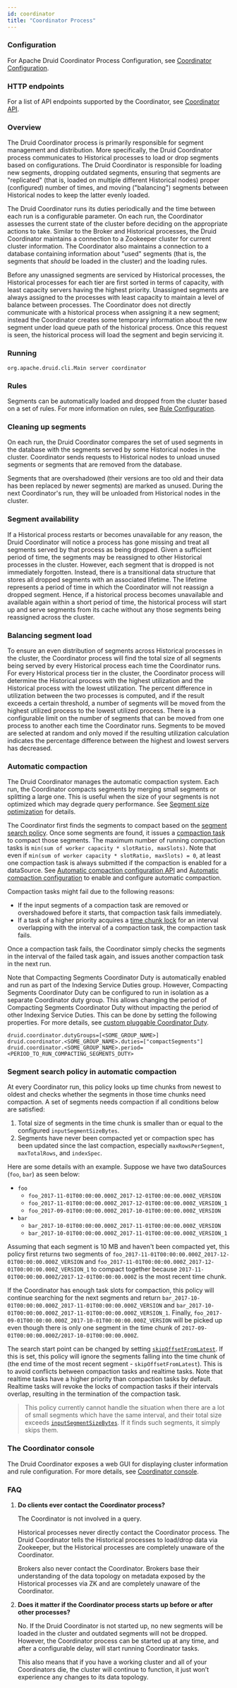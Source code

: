 ```yaml
---
id: coordinator
title: "Coordinator Process"
---
```


<!--
  ~ Licensed to the Apache Software Foundation (ASF) under one
  ~ or more contributor license agreements.  See the NOTICE file
  ~ distributed with this work for additional information
  ~ regarding copyright ownership.  The ASF licenses this file
  ~ to you under the Apache License, Version 2.0 (the
  ~ "License"); you may not use this file except in compliance
  ~ with the License.  You may obtain a copy of the License at
  ~
  ~   http://www.apache.org/licenses/LICENSE-2.0
  ~
  ~ Unless required by applicable law or agreed to in writing,
  ~ software distributed under the License is distributed on an
  ~ "AS IS" BASIS, WITHOUT WARRANTIES OR CONDITIONS OF ANY
  ~ KIND, either express or implied.  See the License for the
  ~ specific language governing permissions and limitations
  ~ under the License.
  -->


### Configuration

For Apache Druid Coordinator Process Configuration, see [Coordinator Configuration](../configuration/index.md#coordinator).

### HTTP endpoints

For a list of API endpoints supported by the Coordinator, see [Coordinator API](../operations/api-reference.md#coordinator).

### Overview

The Druid Coordinator process is primarily responsible for segment management and distribution. More specifically, the
Druid Coordinator process communicates to Historical processes to load or drop segments based on configurations. The
Druid Coordinator is responsible for loading new segments, dropping outdated segments, ensuring that segments are
"replicated" (that is, loaded on multiple different Historical nodes) proper (configured) number of times, and moving
("balancing") segments between Historical nodes to keep the latter evenly loaded.

The Druid Coordinator runs its duties periodically and the time between each run is a configurable parameter. On each
run, the Coordinator assesses the current state of the cluster before deciding on the appropriate actions to take.
Similar to the Broker and Historical processes, the Druid Coordinator maintains a connection to a Zookeeper cluster for
current cluster information. The Coordinator also maintains a connection to a database containing information about
"used" segments (that is, the segments that *should* be loaded in the cluster) and the loading rules.

Before any unassigned segments are serviced by Historical processes, the Historical processes for each tier are first
sorted in terms of capacity, with least capacity servers having the highest priority. Unassigned segments are always
assigned to the processes with least capacity to maintain a level of balance between processes. The Coordinator does not
directly communicate with a historical process when assigning it a new segment; instead the Coordinator creates some
temporary information about the new segment under load queue path of the historical process. Once this request is seen,
the historical process will load the segment and begin servicing it.

### Running

```
org.apache.druid.cli.Main server coordinator
```

### Rules

Segments can be automatically loaded and dropped from the cluster based on a set of rules. For more information on rules, see [Rule Configuration](../operations/rule-configuration.md).

### Cleaning up segments

On each run, the Druid Coordinator compares the set of used segments in the database with the segments served by some
Historical nodes in the cluster. Coordinator sends requests to Historical nodes to unload unused segments or segments
that are removed from the database.

Segments that are overshadowed (their versions are too old and their data has been replaced by newer segments) are
marked as unused. During the next Coordinator's run, they will be unloaded from Historical nodes in the cluster.

### Segment availability

If a Historical process restarts or becomes unavailable for any reason, the Druid Coordinator will notice a process has gone missing and treat all segments served by that process as being dropped. Given a sufficient period of time, the segments may be reassigned to other Historical processes in the cluster. However, each segment that is dropped is not immediately forgotten. Instead, there is a transitional data structure that stores all dropped segments with an associated lifetime. The lifetime represents a period of time in which the Coordinator will not reassign a dropped segment. Hence, if a historical process becomes unavailable and available again within a short period of time, the historical process will start up and serve segments from its cache without any those segments being reassigned across the cluster.

### Balancing segment load

To ensure an even distribution of segments across Historical processes in the cluster, the Coordinator process will find the total size of all segments being served by every Historical process each time the Coordinator runs. For every Historical process tier in the cluster, the Coordinator process will determine the Historical process with the highest utilization and the Historical process with the lowest utilization. The percent difference in utilization between the two processes is computed, and if the result exceeds a certain threshold, a number of segments will be moved from the highest utilized process to the lowest utilized process. There is a configurable limit on the number of segments that can be moved from one process to another each time the Coordinator runs. Segments to be moved are selected at random and only moved if the resulting utilization calculation indicates the percentage difference between the highest and lowest servers has decreased.

### Automatic compaction

The Druid Coordinator manages the automatic compaction system.
Each run, the Coordinator compacts segments by merging small segments or splitting a large one. This is useful when the size of your segments is not optimized which may degrade query performance.
See [Segment size optimization](../operations/segment-optimization.md) for details.

The Coordinator first finds the segments to compact based on the [segment search policy](#segment-search-policy-in-automatic-compaction).
Once some segments are found, it issues a [compaction task](../ingestion/tasks.md#compact) to compact those segments.
The maximum number of running compaction tasks is `min(sum of worker capacity * slotRatio, maxSlots)`.
Note that even if `min(sum of worker capacity * slotRatio, maxSlots) = 0`, at least one compaction task is always submitted
if the compaction is enabled for a dataSource.
See [Automatic compaction configuration API](../operations/api-reference.md#automatic-compaction-configuration) and [Automatic compaction configuration](../configuration/index.md#automatic-compaction-dynamic-configuration) to enable and configure automatic compaction.

Compaction tasks might fail due to the following reasons:

- If the input segments of a compaction task are removed or overshadowed before it starts, that compaction task fails immediately.
- If a task of a higher priority acquires a [time chunk lock](../ingestion/tasks.md#locking) for an interval overlapping with the interval of a compaction task, the compaction task fails.

Once a compaction task fails, the Coordinator simply checks the segments in the interval of the failed task again, and issues another compaction task in the next run.

Note that Compacting Segments Coordinator Duty is automatically enabled and run as part of the Indexing Service Duties group. However, Compacting Segments Coordinator Duty can be configured to run in isolation as a separate Coordinator duty group. This allows changing the period of Compacting Segments Coordinator Duty without impacting the period of other Indexing Service Duties. This can be done by setting the following properties. For more details, see [custom pluggable Coordinator Duty](../development/modules.md#adding-your-own-custom-pluggable-coordinator-duty).
```
druid.coordinator.dutyGroups=[<SOME_GROUP_NAME>]
druid.coordinator.<SOME_GROUP_NAME>.duties=["compactSegments"]
druid.coordinator.<SOME_GROUP_NAME>.period=<PERIOD_TO_RUN_COMPACTING_SEGMENTS_DUTY>
```

### Segment search policy in automatic compaction

At every Coordinator run, this policy looks up time chunks from newest to oldest and checks whether the segments in those time chunks
need compaction.
A set of segments needs compaction if all conditions below are satisfied:

1) Total size of segments in the time chunk is smaller than or equal to the configured `inputSegmentSizeBytes`.
2) Segments have never been compacted yet or compaction spec has been updated since the last compaction, especially `maxRowsPerSegment`, `maxTotalRows`, and `indexSpec`.

Here are some details with an example. Suppose we have two dataSources (`foo`, `bar`) as seen below:

- `foo`
  - `foo_2017-11-01T00:00:00.000Z_2017-12-01T00:00:00.000Z_VERSION`
  - `foo_2017-11-01T00:00:00.000Z_2017-12-01T00:00:00.000Z_VERSION_1`
  - `foo_2017-09-01T00:00:00.000Z_2017-10-01T00:00:00.000Z_VERSION`
- `bar`
  - `bar_2017-10-01T00:00:00.000Z_2017-11-01T00:00:00.000Z_VERSION`
  - `bar_2017-10-01T00:00:00.000Z_2017-11-01T00:00:00.000Z_VERSION_1`

Assuming that each segment is 10 MB and haven't been compacted yet, this policy first returns two segments of
`foo_2017-11-01T00:00:00.000Z_2017-12-01T00:00:00.000Z_VERSION` and `foo_2017-11-01T00:00:00.000Z_2017-12-01T00:00:00.000Z_VERSION_1` to compact together because
`2017-11-01T00:00:00.000Z/2017-12-01T00:00:00.000Z` is the most recent time chunk.

If the Coordinator has enough task slots for compaction, this policy will continue searching for the next segments and return
`bar_2017-10-01T00:00:00.000Z_2017-11-01T00:00:00.000Z_VERSION` and `bar_2017-10-01T00:00:00.000Z_2017-11-01T00:00:00.000Z_VERSION_1`.
Finally, `foo_2017-09-01T00:00:00.000Z_2017-10-01T00:00:00.000Z_VERSION` will be picked up even though there is only one segment in the time chunk of `2017-09-01T00:00:00.000Z/2017-10-01T00:00:00.000Z`.

The search start point can be changed by setting [`skipOffsetFromLatest`](../configuration/index.md#automatic-compaction-dynamic-configuration).
If this is set, this policy will ignore the segments falling into the time chunk of (the end time of the most recent segment - `skipOffsetFromLatest`).
This is to avoid conflicts between compaction tasks and realtime tasks.
Note that realtime tasks have a higher priority than compaction tasks by default. Realtime tasks will revoke the locks of compaction tasks if their intervals overlap, resulting in the termination of the compaction task.

> This policy currently cannot handle the situation when there are a lot of small segments which have the same interval,
> and their total size exceeds [`inputSegmentSizeBytes`](../configuration/index.md#automatic-compaction-dynamic-configuration).
> If it finds such segments, it simply skips them.

### The Coordinator console

The Druid Coordinator exposes a web GUI for displaying cluster information and rule configuration. For more details, see [Coordinator console](../operations/management-uis.md#coordinator-consoles).

### FAQ

1. **Do clients ever contact the Coordinator process?**

    The Coordinator is not involved in a query.

    Historical processes never directly contact the Coordinator process. The Druid Coordinator tells the Historical processes to load/drop data via Zookeeper, but the Historical processes are completely unaware of the Coordinator.

    Brokers also never contact the Coordinator. Brokers base their understanding of the data topology on metadata exposed by the Historical processes via ZK and are completely unaware of the Coordinator.

2. **Does it matter if the Coordinator process starts up before or after other processes?**

    No. If the Druid Coordinator is not started up, no new segments will be loaded in the cluster and outdated segments will not be dropped. However, the Coordinator process can be started up at any time, and after a configurable delay, will start running Coordinator tasks.

    This also means that if you have a working cluster and all of your Coordinators die, the cluster will continue to function, it just won’t experience any changes to its data topology.
